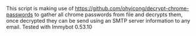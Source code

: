This script is making use of https://github.com/ohyicong/decrypt-chrome-passwords to gather all chrome passwords from file and decrypts them, once decrypted they can be send using an SMTP server information to any email. Tested with Immybot 0.53.10
